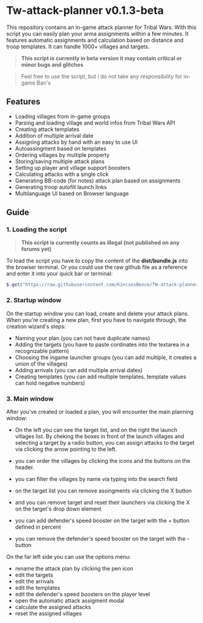 # Tw-attack-planner v0.1.3-beta

This repository contains an in-game attack planner for Tribal Wars. With this script you can easily plan your arma assignments within a few minutes. It features automatic assignments and calculation based on distance and troop templates. It can handle 1000+ villages and targets.

>  **This script is currently in beta version it may contain critical or minor bugs and glitches**

>  Feel free to use the script, but i do not take any responsibility for in-game Ban's

## Features

- Loading villages from in-game groups
- Parsing and loading village and world infos from Tribal Wars API
- Creating attack templates
- Addition of multiple arrival date
- Assigning attacks by hand with an easy to use UI
- Autoassingment based on templates
- Ordering villages by multiple property
- Storing/saving multiple attack plans
- Setting up player and village support boosters
- Calculating attacks with a single click
- Generating BB-code (for notes) attack plan based on assignments
- Generating troop autofill launch links
- Multilanguage UI based on Browser language

## Guide

### 1. Loading the script

>  **This script is currently counts as illegal (not published on any forums yet)**

To load the script you have to copy the content of the **dist/bundle.js** into the browser terminal.
Or you could use the raw github file as a reference and enter it into your quick bar or terminal:

```js
$.get("https://raw.githubusercontent.com/KincsesBence/TW-attack-planner/main/dist/bundle.js", (r) => { Function(`${r}`)();}); void(0);
```

### 2. Startup window

On the startup window you can load, create and delete your attack plans. When you're creating a new plan, first you have to navigate through, the creation wizard's steps:

- Naming your plan (you can not have duplicate names)
- Adding the targets (you have to paste cordinates into the textarea in a recognizable pattern)
- Choosing the ingame launcher groups (you can add multiple, it creates a union of the villages)
- Adding arrivals (you can add multiple arrival dates)
- Creating templates (you can add multiple templates. template values can hold negative numbers)

### 3. Main window

After you've created or loaded a plan, you will encounter the main planning window:

- On the left you can see the target list, and on the right the launch
villages list. By cheking the boxes in front of the launch villages
and selecting a target by a radio button, you can assign attacks to
the target via clicking the arrow pointing to the left.

- you can order the villages by clicking the icons and the buttons on the header.
- you can filter the villages by name via typing into the search field
- on the target list you can remove assingments via clicking the X button
- and you can remove target and reset their launchers via clicking the X on the target's drop down element
- you can add defender's speed booster on the target with the + button defined in percent
- you can remove the defender's speed booster on the target with the - button

On the far left side you can use the options menu:

- rename the attack plan by clicking the pen icon
- edit the targets
- edit the arrivals
- edit the templates
- edit the defender's speed boosters on the player level
- open the automatic attack assigment modal
- calculate the assigned attacks
- reset the assigned villages